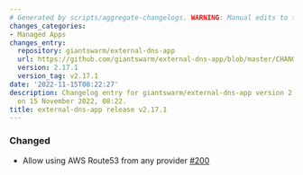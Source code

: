 ```yaml
---
# Generated by scripts/aggregate-changelogs. WARNING: Manual edits to this files will be overwritten.
changes_categories:
- Managed Apps
changes_entry:
  repository: giantswarm/external-dns-app
  url: https://github.com/giantswarm/external-dns-app/blob/master/CHANGELOG.md#2171---2022-11-15
  version: 2.17.1
  version_tag: v2.17.1
date: '2022-11-15T08:22:27'
description: Changelog entry for giantswarm/external-dns-app version 2.17.1, published
  on 15 November 2022, 08:22.
title: external-dns-app release v2.17.1
---
```


### Changed
- Allow using AWS Route53 from any provider [#200](https://github.com/giantswarm/external-dns-app/pull/200)
